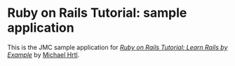 # Ruby on Rails Tutorial: sample application

This is the JMC sample application for [*Ruby on Rails Tutorial: Learn Rails by Example*](http://railstutorial.org/) by [Michael Hrtl](http://michaelhartl.com).

